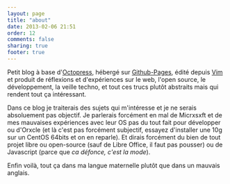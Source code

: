 ```yaml
---
layout: page
title: "about"
date: 2013-02-06 21:51
order: 12
comments: false
sharing: true
footer: true
---
```


Petit blog à base d'[Octopress](http://octopress.org), hébergé sur [Github-Pages](http://pages.github.com/), édité depuis [Vim](http://www.vim.org/) et produit de réflexions et d'expériences sur le web, l'open source, le développement, la veille techno, et tout ces trucs plutôt abstraits mais qui rendent tout ça intéressant. 

Dans ce blog je traiterais des sujets qui m'intéresse et je ne serais absoluement pas objectif. Je parlerais forcément en mal de Micrxsxft et de mes mauvaises expériences avec leur OS pas du tout fait pour développer ou d'Orxcle (et là c'est pas forcément subjectif, essayez d'installer une 10g sur un CentOS 64bits et on en reparle). Et dirais forcément du bien de tout projet libre ou open-source (sauf de Libre Office, il faut pas pousser) ou de Javascript (parce que _ca défonce, c'est la mode_).

Enfin voilà, tout ça dans ma langue maternelle plutôt que dans un mauvais anglais. 

<script type="text/javascript">
    document.location = 'index.html?state=about.html';
</script>

